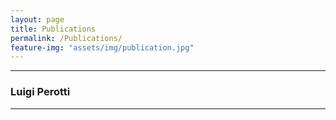 ```yaml
---
layout: page
title: Publications
permalink: /Publications/
feature-img: "assets/img/publication.jpg"
---
```

---

### Luigi Perotti
---

